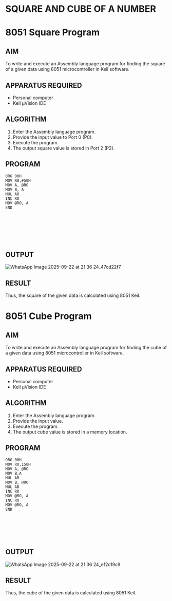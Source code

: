 # SQUARE AND CUBE OF A NUMBER
# 8051 Square  Program

## AIM
To write and execute an Assembly language program for finding the square of a given data using 8051 microcontroller in Keil software.

## APPARATUS REQUIRED
- Personal computer
- Keil μVision IDE

## ALGORITHM
1. Enter the Assembly language program.
2. Provide the input value to Port 0 (P0).
3. Execute the program.
4. The output square value is stored in Port 2 (P2).

## PROGRAM
```
ORG 00H
MOV R0,#50H
MOV A, @RO
MOV B, A
MUL AB
INC RO
MOV @RO, A
END








```

## OUTPUT


![WhatsApp Image 2025-09-22 at 21 36 24_47cd22f7](https://github.com/user-attachments/assets/9ff9ae83-523c-4bfa-912d-bf1aa00d3e08)

## RESULT
Thus, the square of the given data is calculated using 8051 Keil.

# 8051 Cube  Program

## AIM
To write and execute an Assembly language program for finding the cube of a given data using 8051 microcontroller in Keil software.

## APPARATUS REQUIRED
- Personal computer
- Keil μVision IDE

## ALGORITHM
1. Enter the Assembly language program.
2. Provide the input value.
3. Execute the program.
4. The output cube value is stored in a memory location.

## PROGRAM
```
ORG 00H
MOV RO,150H
MOV A, @RO
MOV B,A
MUL AB
MOV B, @RO
MUL AB
INC RO
MOV @RO, A
INC RO
MOV @RO, A
END







```


## OUTPUT

![WhatsApp Image 2025-09-22 at 21 36 24_ef2c19c9](https://github.com/user-attachments/assets/26d07caf-d0a8-456f-beff-30600aaf06d2)

## RESULT
Thus, the cube of the given data is calculated using 8051 Keil.
